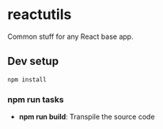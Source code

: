 # reactutils

Common stuff for any React base app.

## Dev setup

`npm install`

### npm run tasks

- **npm run build**: Transpile the source code
